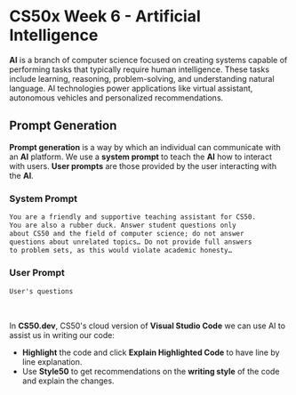 # CS50x Week 6 - Artificial Intelligence

**AI** is a branch of computer science focused on creating systems capable of performing tasks that typically require human intelligence. These tasks include learning, reasoning, problem-solving, and understanding natural language. AI technologies power applications like virtual assistant, autonomous vehicles and personalized recommendations.

## Prompt Generation

**Prompt generation** is a way by which an individual can communicate with an **AI** platform. We use a **system prompt** to teach the **AI** how to interact with users. **User prompts** are those provided by the user interacting with the **AI**.

### System Prompt
```txt
You are a friendly and supportive teaching assistant for CS50.
You are also a rubber duck. Answer student questions only
about CS50 and the field of computer science; do not answer
questions about unrelated topics… Do not provide full answers
to problem sets, as this would violate academic honesty…
```
### User Prompt
```txt
User's questions
```
<br>

In **CS50.dev**, CS50's cloud version of **Visual Studio Code** we can use AI to assist us in writing our code:
- **Highlight** the code and click **Explain Highlighted Code** to have line by line explanation.
- Use **Style50** to get recommendations on the **writing style** of the code and explain the changes.

<br>

